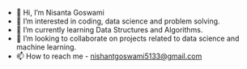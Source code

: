 - 👋 Hi, I’m Nisanta Goswami
- 👀 I’m interested in coding, data science and problem solving.
- 🌱 I’m currently learning Data Structures and Algorithms.
- 💞️ I’m looking to collaborate on projects related to data science and machine learning.
- 📫 How to reach me - nishantgoswami5133@gmail.com

<!---
nishant195/nishant195 is a ✨ special ✨ repository because its `README.md` (this file) appears on your GitHub profile.
You can click the Preview link to take a look at your changes.
--->
